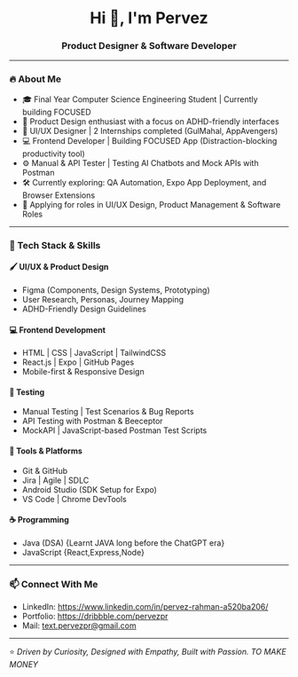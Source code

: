 <h1 align="center">Hi 👋, I'm Pervez</h1>
<h3 align="center">Product Designer & Software Developer </h3>

---

### 🔥 About Me

- 🎓 Final Year Computer Science Engineering Student  |                                 Currently building FOCUSED
- 🧠 Product Design enthusiast with a focus on ADHD-friendly interfaces  
- 🎨 UI/UX Designer | 2 Internships completed (GulMahal, AppAvengers)  
- 💻 Frontend Developer | Building FOCUSED App (Distraction-blocking productivity tool)  
- ⚙️ Manual & API Tester | Testing AI Chatbots and Mock APIs with Postman  
- 🛠 Currently exploring: QA Automation, Expo App Deployment, and Browser Extensions  
- 💼 Applying for roles in UI/UX Design, Product Management & Software Roles
   

---

### 🧰 Tech Stack & Skills

#### 🖌️ UI/UX & Product Design
- Figma (Components, Design Systems, Prototyping)
- User Research, Personas, Journey Mapping
- ADHD-Friendly Design Guidelines

#### 💻 Frontend Development
- HTML | CSS | JavaScript | TailwindCSS  
- React.js | Expo | GitHub Pages  
- Mobile-first & Responsive Design  

#### 🧪 Testing
- Manual Testing | Test Scenarios & Bug Reports  
- API Testing with Postman & Beeceptor  
- MockAPI | JavaScript-based Postman Test Scripts

#### 🔧 Tools & Platforms
- Git & GitHub  
- Jira | Agile | SDLC  
- Android Studio (SDK Setup for Expo)  
- VS Code | Chrome DevTools

#### ☕ Programming
- Java (DSA) {Learnt JAVA long before the ChatGPT era}   
- JavaScript {React,Express,Node}

---

### 📫 Connect With Me

- LinkedIn: https://www.linkedin.com/in/pervez-rahman-a520ba206/
- Portfolio: https://dribbble.com/pervezpr
- Mail: text.pervezpr@gmail.com 

---

⭐️ _Driven by Curiosity, Designed with Empathy, Built with Passion. TO MAKE MONEY_

